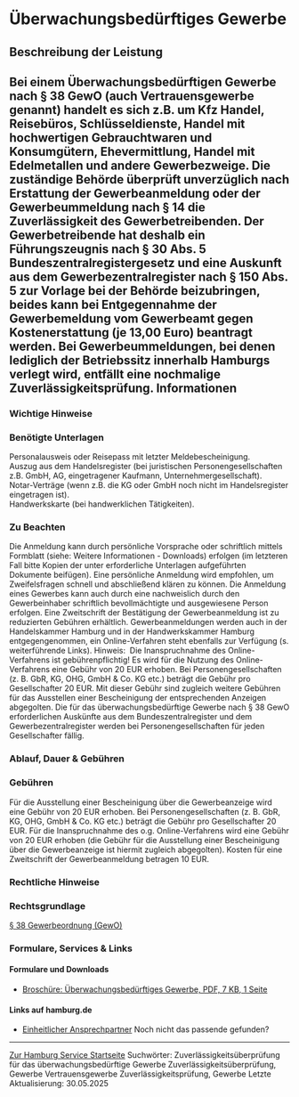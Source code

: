 Überwachungsbedürftiges Gewerbe
===============================
Beschreibung der Leistung
-------------------------
Bei einem Überwachungsbedürftigen Gewerbe nach § 38 GewO (auch Vertrauensgewerbe genannt) handelt es sich z.B. um Kfz Handel, Reisebüros, Schlüsseldienste, Handel mit hochwertigen Gebrauchtwaren und Konsumgütern, Ehevermittlung, Handel mit Edelmetallen und andere Gewerbezweige. Die zuständige Behörde überprüft unverzüglich nach Erstattung der Gewerbeanmeldung oder der Gewerbeummeldung nach § 14 die Zuverlässigkeit des Gewerbetreibenden. Der Gewerbetreibende hat deshalb ein Führungszeugnis nach § 30 Abs. 5 Bundeszentralregistergesetz und eine Auskunft aus dem Gewerbezentralregister nach § 150 Abs. 5 zur Vorlage bei der Behörde beizubringen, beides kann bei Entgegennahme der Gewerbemeldung vom Gewerbeamt gegen Kostenerstattung (je 13,00 Euro) beantragt werden.
Bei Gewerbeummeldungen, bei denen lediglich der Betriebssitz innerhalb Hamburgs verlegt wird, entfällt eine nochmalige Zuverlässigkeitsprüfung.
Informationen
-------------
### Wichtige Hinweise
### Benötigte Unterlagen
Personalausweis oder Reisepass mit letzter Meldebescheinigung.  
Auszug aus dem Handelsregister (bei juristischen Personengesellschaften z.B. GmbH, AG, eingetragener Kaufmann, Unternehmergesellschaft).  
Notar-Verträge (wenn z.B. die KG oder GmbH noch nicht im Handelsregister eingetragen ist).  
Handwerkskarte (bei handwerklichen Tätigkeiten).
### Zu Beachten
Die Anmeldung kann durch persönliche Vorsprache oder schriftlich mittels Formblatt (siehe: Weitere Informationen - Downloads) erfolgen (im letzteren Fall bitte Kopien der unter erforderliche Unterlagen aufgeführten Dokumente beifügen). Eine persönliche Anmeldung wird empfohlen, um Zweifelsfragen schnell und abschließend klären zu können. Die Anmeldung eines Gewerbes kann auch durch eine nachweislich durch den Gewerbeinhaber schriftlich bevollmächtigte und ausgewiesene Person erfolgen.
Eine Zweitschrift der Bestätigung der Gewerbeanmeldung ist zu reduzierten Gebühren erhältlich.
Gewerbeanmeldungen werden auch in der Handelskammer Hamburg und in der Handwerkskammer Hamburg entgegengenommen, ein Online-Verfahren steht ebenfalls zur Verfügung (s. weiterführende Links). Hinweis:  Die Inanspruchnahme des Online-Verfahrens ist gebührenpflichtig! Es wird für die Nutzung des Online-Verfahrens eine Gebühr von 20 EUR erhoben. Bei Personengesellschaften (z. B. GbR, KG, OHG, GmbH & Co. KG etc.) beträgt die Gebühr pro Gesellschafter 20 EUR. Mit dieser Gebühr sind zugleich weitere Gebühren für das Ausstellen einer Bescheinigung der entsprechenden Anzeigen abgegolten. Die für das überwachungsbedürftige Gewerbe nach § 38 GewO erforderlichen Auskünfte aus dem Bundeszentralregister und dem Gewerbezentralregister werden bei Personengesellschaften für jeden Gesellschafter fällig.
### Ablauf, Dauer & Gebühren
### Gebühren
Für die Ausstellung einer Bescheinigung über die Gewerbeanzeige wird eine Gebühr von 20 EUR erhoben. Bei Personengesellschaften (z. B. GbR, KG, OHG, GmbH & Co. KG etc.) beträgt die Gebühr pro Gesellschafter 20 EUR. Für die Inanspruchnahme des o.g. Online-Verfahrens wird eine Gebühr von 20 EUR erhoben (die Gebühr für die Ausstellung einer Bescheinigung über die Gewerbeanzeige ist hiermit zugleich abgegolten). Kosten für eine Zweitschrift der Gewerbeanmeldung betragen 10 EUR.
### Rechtliche Hinweise
### Rechtsgrundlage
[§ 38 Gewerbeordnung (GewO)](http://www.gesetze-im-internet.de/gewo/__38.html)
### Formulare, Services & Links
#### Formulare und Downloads
* [Broschüre: Überwachungsbedürftiges Gewerbe, PDF, 7 KB, 1 Seite](https://fhh1.hamburg.de/Dibis/form/pdf/Ueberwachungsbeduerftige_Gewerbe.pdf)
#### Links auf hamburg.de
* [Einheitlicher Ansprechpartner](https://www.hamburg.de/politik-und-verwaltung/behoerden/bwi/services/einheitlicher-ansprechpartner)
Noch nicht das passende gefunden?
---------------------------------
 [Zur Hamburg Service Startseite](/service/)
Suchwörter: Zuverlässigkeitsüberprüfung für das überwachungsbedürftige Gewerbe Zuverlässigkeitsüberprüfung, Gewerbe Vertrauensgewerbe Zuverlässigkeitsprüfung, Gewerbe
Letzte Aktualisierung: 30.05.2025